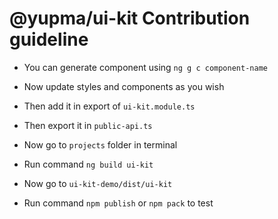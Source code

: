 # @yupma/ui-kit Contribution guideline
 
- You can generate component using `ng g c component-name`
- Now update styles and components as you wish
- Then add it in export of `ui-kit.module.ts`
- Then export it in `public-api.ts`

- Now go to `projects` folder in terminal
- Run command `ng build ui-kit`
- Now go to `ui-kit-demo/dist/ui-kit`
- Run command `npm publish` or `npm pack` to test